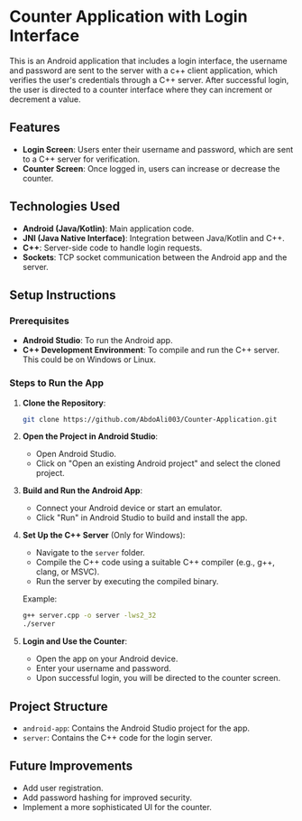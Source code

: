# Counter Application with Login Interface

This is an Android application that includes a login interface, the username and password are sent to the server with a c++ client application, which verifies the user's credentials through a C++ server. After successful login, the user is directed to a counter interface where they can increment or decrement a value.

## Features
- **Login Screen**: Users enter their username and password, which are sent to a C++ server for verification.
- **Counter Screen**: Once logged in, users can increase or decrease the counter.

## Technologies Used
- **Android (Java/Kotlin)**: Main application code.
- **JNI (Java Native Interface)**: Integration between Java/Kotlin and C++.
- **C++**: Server-side code to handle login requests.
- **Sockets**: TCP socket communication between the Android app and the server.

## Setup Instructions

### Prerequisites
- **Android Studio**: To run the Android app.
- **C++ Development Environment**: To compile and run the C++ server. This could be on Windows or Linux.

### Steps to Run the App

1. **Clone the Repository**:
    ```bash
    git clone https://github.com/AbdoAli003/Counter-Application.git
    ```

2. **Open the Project in Android Studio**:
    - Open Android Studio.
    - Click on "Open an existing Android project" and select the cloned project.

3. **Build and Run the Android App**:
    - Connect your Android device or start an emulator.
    - Click "Run" in Android Studio to build and install the app.

4. **Set Up the C++ Server** (Only for Windows):
    - Navigate to the `server` folder.
    - Compile the C++ code using a suitable C++ compiler (e.g., g++, clang, or MSVC).
    - Run the server by executing the compiled binary.

    Example:
    ```bash
    g++ server.cpp -o server -lws2_32
    ./server
    ```

5. **Login and Use the Counter**:
    - Open the app on your Android device.
    - Enter your username and password.
    - Upon successful login, you will be directed to the counter screen.

## Project Structure
- `android-app`: Contains the Android Studio project for the app.
- `server`: Contains the C++ code for the login server.

## Future Improvements
- Add user registration.
- Add password hashing for improved security.
- Implement a more sophisticated UI for the counter.

